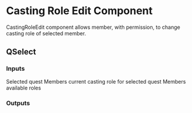 # Casting Role Edit Component

CastingRoleEdit component allows member, with permission, to change casting role of selected member.

## QSelect

### Inputs

Selected quest
Members current casting role for selected quest
Members available roles

### Outputs

